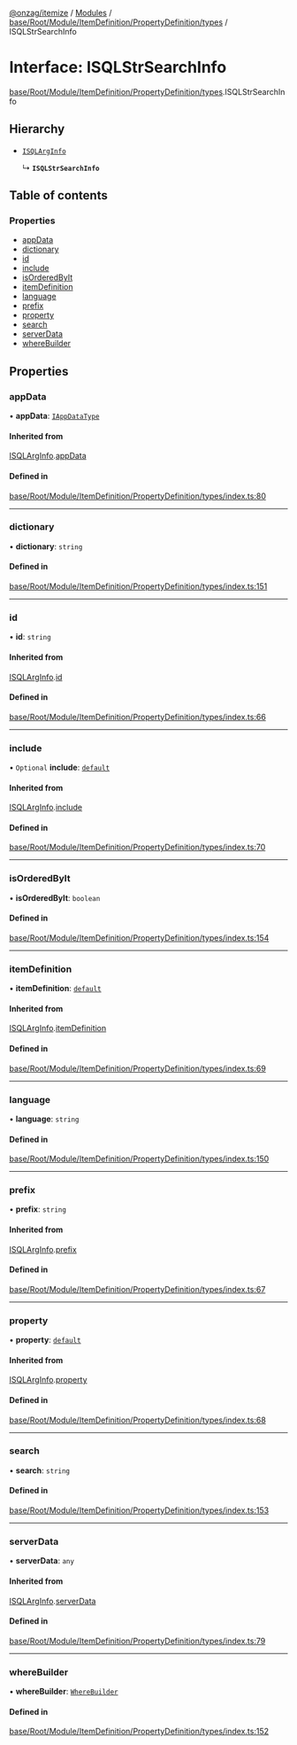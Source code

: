 [@onzag/itemize](../README.md) / [Modules](../modules.md) / [base/Root/Module/ItemDefinition/PropertyDefinition/types](../modules/base_Root_Module_ItemDefinition_PropertyDefinition_types.md) / ISQLStrSearchInfo

# Interface: ISQLStrSearchInfo

[base/Root/Module/ItemDefinition/PropertyDefinition/types](../modules/base_Root_Module_ItemDefinition_PropertyDefinition_types.md).ISQLStrSearchInfo

## Hierarchy

- [`ISQLArgInfo`](base_Root_Module_ItemDefinition_PropertyDefinition_types.ISQLArgInfo.md)

  ↳ **`ISQLStrSearchInfo`**

## Table of contents

### Properties

- [appData](base_Root_Module_ItemDefinition_PropertyDefinition_types.ISQLStrSearchInfo.md#appdata)
- [dictionary](base_Root_Module_ItemDefinition_PropertyDefinition_types.ISQLStrSearchInfo.md#dictionary)
- [id](base_Root_Module_ItemDefinition_PropertyDefinition_types.ISQLStrSearchInfo.md#id)
- [include](base_Root_Module_ItemDefinition_PropertyDefinition_types.ISQLStrSearchInfo.md#include)
- [isOrderedByIt](base_Root_Module_ItemDefinition_PropertyDefinition_types.ISQLStrSearchInfo.md#isorderedbyit)
- [itemDefinition](base_Root_Module_ItemDefinition_PropertyDefinition_types.ISQLStrSearchInfo.md#itemdefinition)
- [language](base_Root_Module_ItemDefinition_PropertyDefinition_types.ISQLStrSearchInfo.md#language)
- [prefix](base_Root_Module_ItemDefinition_PropertyDefinition_types.ISQLStrSearchInfo.md#prefix)
- [property](base_Root_Module_ItemDefinition_PropertyDefinition_types.ISQLStrSearchInfo.md#property)
- [search](base_Root_Module_ItemDefinition_PropertyDefinition_types.ISQLStrSearchInfo.md#search)
- [serverData](base_Root_Module_ItemDefinition_PropertyDefinition_types.ISQLStrSearchInfo.md#serverdata)
- [whereBuilder](base_Root_Module_ItemDefinition_PropertyDefinition_types.ISQLStrSearchInfo.md#wherebuilder)

## Properties

### appData

• **appData**: [`IAppDataType`](server.IAppDataType.md)

#### Inherited from

[ISQLArgInfo](base_Root_Module_ItemDefinition_PropertyDefinition_types.ISQLArgInfo.md).[appData](base_Root_Module_ItemDefinition_PropertyDefinition_types.ISQLArgInfo.md#appdata)

#### Defined in

[base/Root/Module/ItemDefinition/PropertyDefinition/types/index.ts:80](https://github.com/onzag/itemize/blob/59702dd5/base/Root/Module/ItemDefinition/PropertyDefinition/types/index.ts#L80)

___

### dictionary

• **dictionary**: `string`

#### Defined in

[base/Root/Module/ItemDefinition/PropertyDefinition/types/index.ts:151](https://github.com/onzag/itemize/blob/59702dd5/base/Root/Module/ItemDefinition/PropertyDefinition/types/index.ts#L151)

___

### id

• **id**: `string`

#### Inherited from

[ISQLArgInfo](base_Root_Module_ItemDefinition_PropertyDefinition_types.ISQLArgInfo.md).[id](base_Root_Module_ItemDefinition_PropertyDefinition_types.ISQLArgInfo.md#id)

#### Defined in

[base/Root/Module/ItemDefinition/PropertyDefinition/types/index.ts:66](https://github.com/onzag/itemize/blob/59702dd5/base/Root/Module/ItemDefinition/PropertyDefinition/types/index.ts#L66)

___

### include

• `Optional` **include**: [`default`](../classes/base_Root_Module_ItemDefinition_Include.default.md)

#### Inherited from

[ISQLArgInfo](base_Root_Module_ItemDefinition_PropertyDefinition_types.ISQLArgInfo.md).[include](base_Root_Module_ItemDefinition_PropertyDefinition_types.ISQLArgInfo.md#include)

#### Defined in

[base/Root/Module/ItemDefinition/PropertyDefinition/types/index.ts:70](https://github.com/onzag/itemize/blob/59702dd5/base/Root/Module/ItemDefinition/PropertyDefinition/types/index.ts#L70)

___

### isOrderedByIt

• **isOrderedByIt**: `boolean`

#### Defined in

[base/Root/Module/ItemDefinition/PropertyDefinition/types/index.ts:154](https://github.com/onzag/itemize/blob/59702dd5/base/Root/Module/ItemDefinition/PropertyDefinition/types/index.ts#L154)

___

### itemDefinition

• **itemDefinition**: [`default`](../classes/base_Root_Module_ItemDefinition.default.md)

#### Inherited from

[ISQLArgInfo](base_Root_Module_ItemDefinition_PropertyDefinition_types.ISQLArgInfo.md).[itemDefinition](base_Root_Module_ItemDefinition_PropertyDefinition_types.ISQLArgInfo.md#itemdefinition)

#### Defined in

[base/Root/Module/ItemDefinition/PropertyDefinition/types/index.ts:69](https://github.com/onzag/itemize/blob/59702dd5/base/Root/Module/ItemDefinition/PropertyDefinition/types/index.ts#L69)

___

### language

• **language**: `string`

#### Defined in

[base/Root/Module/ItemDefinition/PropertyDefinition/types/index.ts:150](https://github.com/onzag/itemize/blob/59702dd5/base/Root/Module/ItemDefinition/PropertyDefinition/types/index.ts#L150)

___

### prefix

• **prefix**: `string`

#### Inherited from

[ISQLArgInfo](base_Root_Module_ItemDefinition_PropertyDefinition_types.ISQLArgInfo.md).[prefix](base_Root_Module_ItemDefinition_PropertyDefinition_types.ISQLArgInfo.md#prefix)

#### Defined in

[base/Root/Module/ItemDefinition/PropertyDefinition/types/index.ts:67](https://github.com/onzag/itemize/blob/59702dd5/base/Root/Module/ItemDefinition/PropertyDefinition/types/index.ts#L67)

___

### property

• **property**: [`default`](../classes/base_Root_Module_ItemDefinition_PropertyDefinition.default.md)

#### Inherited from

[ISQLArgInfo](base_Root_Module_ItemDefinition_PropertyDefinition_types.ISQLArgInfo.md).[property](base_Root_Module_ItemDefinition_PropertyDefinition_types.ISQLArgInfo.md#property)

#### Defined in

[base/Root/Module/ItemDefinition/PropertyDefinition/types/index.ts:68](https://github.com/onzag/itemize/blob/59702dd5/base/Root/Module/ItemDefinition/PropertyDefinition/types/index.ts#L68)

___

### search

• **search**: `string`

#### Defined in

[base/Root/Module/ItemDefinition/PropertyDefinition/types/index.ts:153](https://github.com/onzag/itemize/blob/59702dd5/base/Root/Module/ItemDefinition/PropertyDefinition/types/index.ts#L153)

___

### serverData

• **serverData**: `any`

#### Inherited from

[ISQLArgInfo](base_Root_Module_ItemDefinition_PropertyDefinition_types.ISQLArgInfo.md).[serverData](base_Root_Module_ItemDefinition_PropertyDefinition_types.ISQLArgInfo.md#serverdata)

#### Defined in

[base/Root/Module/ItemDefinition/PropertyDefinition/types/index.ts:79](https://github.com/onzag/itemize/blob/59702dd5/base/Root/Module/ItemDefinition/PropertyDefinition/types/index.ts#L79)

___

### whereBuilder

• **whereBuilder**: [`WhereBuilder`](../classes/database_WhereBuilder.WhereBuilder.md)

#### Defined in

[base/Root/Module/ItemDefinition/PropertyDefinition/types/index.ts:152](https://github.com/onzag/itemize/blob/59702dd5/base/Root/Module/ItemDefinition/PropertyDefinition/types/index.ts#L152)
